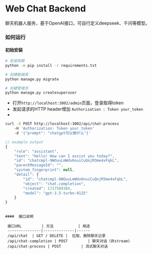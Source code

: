 # Web Chat Backend

聊天机器人服务，基于OpenAI接口，可自行定义deepseek、千问等模型。

### 如何运行

#### 初始安装

```bash
# 安装依赖
python -m pip install -r requirements.txt

# 创建数据库
python manage.py migrate

# 创建管理员
python manage.py createsuperuser
```


* 打开`http://localhost:3002/admin`页面，登录取得token
* 发起请求的HTTP header增加 `Authorization : Token your_token`
* 
```bash
curl -X POST http://localhost:3002/api/chat-process 
    -H 'Authorization: Token your_token'
    -d '{"prompt": "chatgpt可以做什么"}'
```
```javascript
// example output
{
    "role": "assistant",
    "text": "Hello! How can I assist you today?",
    "id": "chatcmpl-9WOuuLmWdv6nuiCuQojM3me4xFqkL",
    "parentMessageId": "",
    "system_fingerprint": null,
    "detail": {
        "id": "chatcmpl-9WOuuLmWdv6nuiCuQojM3me4xFqkL",
        "object": "chat.completion",
        "created": 1717509304,
        "model": "gpt-3.5-turbo-0125"
    }
}
```

```

####  接口说明

 接口URL         | 方法           | 用途
 ---------------|--------------|------
 /api/chat  | GET / DELETE |  拉取、删除聊天记录
 /api/chat-completion | POST         | 聊天对话（非stream)
 /api/chat-process | POST         | 流式聊天对话
 
